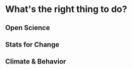 <!-- 
.. link: 
.. description: A general framing for what I'm trying to do at the D-Lab, and in
                life. (And what that has to do with science.)
.. tags: science, draft
.. date: 2014/01/29 14:55:21
.. title: The Big Problem
.. slug: the-big-problem
-->

# What's the right thing to do?

## Open Science

## Stats for Change

## Climate & Behavior
